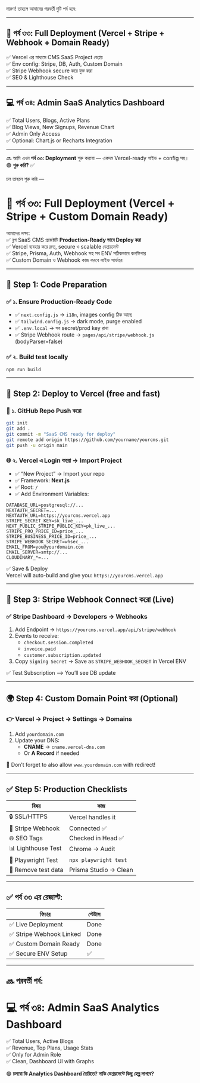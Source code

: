 দারুণ! তাহলে আমাদের পরবর্তী দুটি পর্ব হবে:

---

## 🔁 **পর্ব ৩৩: Full Deployment (Vercel + Stripe + Webhook + Domain Ready)**  
✅ Vercel এর মাধ্যমে CMS SaaS Project ডেপ্লয়  
✅ Env config: Stripe, DB, Auth, Custom Domain  
✅ Stripe Webhook secure করে যুক্ত করা  
✅ SEO & Lighthouse Check

---

## 💻 **পর্ব ৩৪: Admin SaaS Analytics Dashboard**  
✅ Total Users, Blogs, Active Plans  
✅ Blog Views, New Signups, Revenue Chart  
✅ Admin Only Access  
✅ Optional: Chart.js or Recharts Integration

---

🔜 আমি এখন **পর্ব ৩৩: Deployment** শুরু করবো — একদম Vercel-ready গাইড + config সহ।  
🟢 **শুরু করি?** ✅

চল তাহলে শুরু করি —  
# **🔁 পর্ব ৩৩: Full Deployment (Vercel + Stripe + Custom Domain Ready)**

আমাদের লক্ষ্য:  
✅ ব্লগ SaaS CMS প্রজেক্টটি **Production-Ready ভাবে Deploy করা**  
✅ Vercel ব্যবহার করে দ্রুত, secure ও scalable ডেপ্লয়মেন্ট  
✅ Stripe, Prisma, Auth, Webhook সহ সব ENV সঠিকভাবে কনফিগার  
✅ Custom Domain ও Webhook কাজ করবে লাইভ সার্ভারে

---

## 🧠 Step 1: Code Preparation

### ✅ ১. Ensure Production-Ready Code

- ✅ `next.config.js` → `i18n`, images config ঠিক আছে  
- ✅ `tailwind.config.js` → dark mode, purge enabled  
- ✅ `.env.local` → সব secret/prod key রাখা  
- ✅ Stripe Webhook route → `pages/api/stripe/webhook.js` (bodyParser=false)

### ✅ ২. Build test locally

```bash
npm run build
```

---

## 🚀 Step 2: Deploy to Vercel (free and fast)

### 🧾 ১. GitHub Repo Push করো

```bash
git init
git add .
git commit -m "SaaS CMS ready for deploy"
git remote add origin https://github.com/yourname/yourcms.git
git push -u origin main
```

### 🌐 ২. Vercel এ Login করো → Import Project

- ✅ “New Project” → Import your repo  
- ✅ Framework: **Next.js**  
- ✅ Root: `/`  
- ✅ Add Environment Variables:

```env
DATABASE_URL=postgresql://...
NEXTAUTH_SECRET=...
NEXTAUTH_URL=https://yourcms.vercel.app
STRIPE_SECRET_KEY=sk_live_...
NEXT_PUBLIC_STRIPE_PUBLIC_KEY=pk_live_...
STRIPE_PRO_PRICE_ID=price_...
STRIPE_BUSINESS_PRICE_ID=price_...
STRIPE_WEBHOOK_SECRET=whsec_...
EMAIL_FROM=you@yourdomain.com
EMAIL_SERVER=smtp://...
CLOUDINARY_*=...
```

✅ Save & Deploy  
Vercel will auto-build and give you: `https://yourcms.vercel.app`

---

## 📩 Step 3: Stripe Webhook Connect করো (Live)

### ✅ Stripe Dashboard → Developers → Webhooks

1. Add Endpoint → `https://yourcms.vercel.app/api/stripe/webhook`
2. Events to receive:
   - `checkout.session.completed`
   - `invoice.paid`
   - `customer.subscription.updated`
3. Copy `Signing Secret` → Save as `STRIPE_WEBHOOK_SECRET` in Vercel ENV

✅ Test Subscription –> You’ll see DB update

---

## 🌍 Step 4: Custom Domain Point করা (Optional)

### 👉 Vercel → Project → Settings → Domains

1. Add `yourdomain.com`  
2. Update your DNS:
   - **CNAME** → `cname.vercel-dns.com`
   - Or **A Record** if needed

📌 Don’t forget to also allow `www.yourdomain.com` with redirect!

---

## ✅ Step 5: Production Checklists

| বিষয় | কাজ |
|------|-----|
| 🔒 SSL/HTTPS | Vercel handles it |
| 🔁 Stripe Webhook | Connected ✅ |
| 🌐 SEO Tags | Checked in Head ✅ |
| 📊 Lighthouse Test | Chrome → Audit |
| 🧪 Playwright Test | `npx playwright test` |
| 🧹 Remove test data | Prisma Studio → Clean |

---

## ✅ পর্ব ৩৩ এর রেজাল্ট:

| ফিচার | স্টেটাস |
|--------|---------|
| ✅ Live Deployment | Done |
| ✅ Stripe Webhook Linked | Done |
| ✅ Custom Domain Ready | Done |
| ✅ Secure ENV Setup | ✅ |

---

## 🔜 পরবর্তী পর্ব:
# **💻 পর্ব ৩৪: Admin SaaS Analytics Dashboard**

✅ Total Users, Active Blogs  
✅ Revenue, Top Plans, Usage Stats  
✅ Only for Admin Role  
✅ Clean, Dashboard UI with Graphs

🟢 **চলবো কি Analytics Dashboard তৈরিতে? নাকি ডেপ্লয়মেন্টে কিছু হেল্প লাগবে?**
